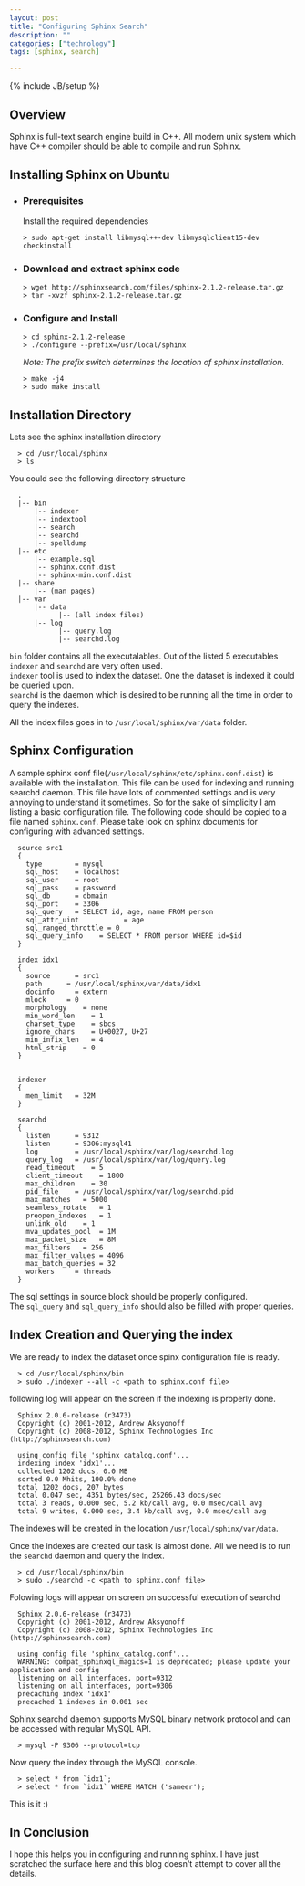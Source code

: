 ```yaml
---
layout: post
title: "Configuring Sphinx Search"
description: ""
categories: ["technology"]
tags: [sphinx, search]

---
```


{% include JB/setup %}

## Overview
  Sphinx is full-text search engine build in C++. All modern unix system which have C++ compiler should be able to compile and run Sphinx.

## Installing Sphinx on Ubuntu  

  * ### Prerequisites  
    Install the required dependencies

        > sudo apt-get install libmysql++-dev libmysqlclient15-dev checkinstall
  * ### Download and extract sphinx code

        > wget http://sphinxsearch.com/files/sphinx-2.1.2-release.tar.gz    
        > tar -xvzf sphinx-2.1.2-release.tar.gz  

  * ### Configure and Install

        > cd sphinx-2.1.2-release
        > ./configure --prefix=/usr/local/sphinx  


    _Note: The prefix switch determines the location of sphinx installation._  


        > make -j4
        > sudo make install

## Installation Directory
  Lets see the sphinx installation directory

      > cd /usr/local/sphinx
      > ls

  You could see the following directory structure

      .
      |-- bin
          |-- indexer
          |-- indextool
          |-- search
          |-- searchd 
          |-- spelldump
      |-- etc
          |-- example.sql
          |-- sphinx.conf.dist
          |-- sphinx-min.conf.dist
      |-- share
          |-- (man pages)
      |-- var
          |-- data
                |-- (all index files)
          |-- log
                |-- query.log
                |-- searchd.log

  `bin` folder contains all the executalables. Out of the listed 5 executables `indexer` and `searchd` are very often used.  
  `indexer` tool is used to index the dataset. One the dataset is indexed it could be queried upon.  
  `searchd` is the daemon which is desired to be running all the time in order to query the indexes.  

  All the index files goes in to `/usr/local/sphinx/var/data` folder.

## Sphinx Configuration 
  A sample sphinx conf file(`/usr/local/sphinx/etc/sphinx.conf.dist`) is available with the installation. This file can be used for indexing and running searchd daemon. This file have lots of commented settings and is very annoying to understand it sometimes. So for the sake of simplicity I am listing a basic configuration file. The following code should be copied to a file named `sphinx.conf`. Please take look on sphinx documents for configuring with advanced settings.

      source src1
      {
        type        = mysql
        sql_host    = localhost
        sql_user    = root
        sql_pass    = password
        sql_db      = dbmain
        sql_port    = 3306  
        sql_query   = SELECT id, age, name FROM person
        sql_attr_uint           = age
        sql_ranged_throttle = 0
        sql_query_info    = SELECT * FROM person WHERE id=$id
      }

      index idx1
      {
        source      = src1
        path      = /usr/local/sphinx/var/data/idx1
        docinfo     = extern
        mlock     = 0
        morphology    = none
        min_word_len    = 1
        charset_type    = sbcs
        ignore_chars    = U+0027, U+27
        min_infix_len   = 4
        html_strip    = 0
      }


      indexer
      {
        mem_limit   = 32M
      }

      searchd
      {
        listen      = 9312
        listen      = 9306:mysql41
        log         = /usr/local/sphinx/var/log/searchd.log
        query_log   = /usr/local/sphinx/var/log/query.log
        read_timeout    = 5
        client_timeout    = 1800
        max_children    = 30
        pid_file    = /usr/local/sphinx/var/log/searchd.pid
        max_matches   = 5000
        seamless_rotate   = 1
        preopen_indexes   = 1
        unlink_old    = 1
        mva_updates_pool  = 1M
        max_packet_size   = 8M
        max_filters   = 256
        max_filter_values = 4096
        max_batch_queries = 32
        workers     = threads 
      }

  The sql settings in source block should be properly configured.   
  The `sql_query` and `sql_query_info` should also be filled with proper queries. 

## Index Creation and Querying the index
  We are ready to index the dataset once spinx configuration file is ready.  

      > cd /usr/local/sphinx/bin
      > sudo ./indexer --all -c <path to sphinx.conf file>

  following log will appear on the screen if the indexing is properly done.

      Sphinx 2.0.6-release (r3473)
      Copyright (c) 2001-2012, Andrew Aksyonoff
      Copyright (c) 2008-2012, Sphinx Technologies Inc (http://sphinxsearch.com)

      using config file 'sphinx_catalog.conf'...
      indexing index 'idx1'...
      collected 1202 docs, 0.0 MB
      sorted 0.0 Mhits, 100.0% done
      total 1202 docs, 207 bytes
      total 0.047 sec, 4351 bytes/sec, 25266.43 docs/sec
      total 3 reads, 0.000 sec, 5.2 kb/call avg, 0.0 msec/call avg
      total 9 writes, 0.000 sec, 3.4 kb/call avg, 0.0 msec/call avg

  The indexes will be created in the location `/usr/local/sphinx/var/data`.


  Once the indexes are created our task is almost done. All we need is to run the `searchd` daemon and query the index.

      > cd /usr/local/sphinx/bin
      > sudo ./searchd -c <path to sphinx.conf file>
  Folowing logs will appear on screen on successful execution of searchd

      Sphinx 2.0.6-release (r3473)
      Copyright (c) 2001-2012, Andrew Aksyonoff
      Copyright (c) 2008-2012, Sphinx Technologies Inc (http://sphinxsearch.com)

      using config file 'sphinx_catalog.conf'...
      WARNING: compat_sphinxql_magics=1 is deprecated; please update your application and config
      listening on all interfaces, port=9312
      listening on all interfaces, port=9306
      precaching index 'idx1'
      precached 1 indexes in 0.001 sec 


  Sphinx searchd daemon supports MySQL binary network protocol and can be accessed with regular MySQL API.

      > mysql -P 9306 --protocol=tcp
      
  Now query the index through the MySQL console.

      > select * from `idx1`;
      > select * from `idx1` WHERE MATCH ('sameer');


  This is it :)

## In Conclusion 
  I hope this helps you in configuring and running sphinx. I have just scratched the surface here and this blog doesn't attempt to cover all the details.






  






